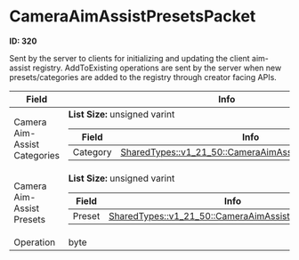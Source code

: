 # CameraAimAssistPresetsPacket

**ID: 320**  

Sent by the server to clients for initializing and updating the client aim-assist registry. AddToExisting operations are sent by the server when new presets/categories are added to the registry through creator facing APIs.

<table><thead><tr><th>Field</th><th>Info</th></tr></thead><tbody>
<tr><td>Camera Aim-Assist Categories</td><td><b>List Size:</b> unsigned varint
  <table><thead><tr><th>Field</th><th>Info</th></tr></thead><tbody>
  <tr><td>Category</td><td><a href="../types/SharedTypes_v1_21_50_CameraAimAssistCategoryDefinition.md">SharedTypes::v1_21_50::CameraAimAssistCategoryDefinition</a></td></tr>
  </tbody></table></td></tr>
<tr><td>Camera Aim-Assist Presets</td><td><b>List Size:</b> unsigned varint
  <table><thead><tr><th>Field</th><th>Info</th></tr></thead><tbody>
  <tr><td>Preset</td><td><a href="../types/SharedTypes_v1_21_50_CameraAimAssistPresetDefinition.md">SharedTypes::v1_21_50::CameraAimAssistPresetDefinition</a></td></tr>
  </tbody></table></td></tr>
<tr><td>Operation</td><td>byte</td></tr>
</tbody></table>